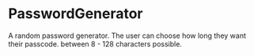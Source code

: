 # PasswordGenerator

A random password generator. The user can choose how long they want their passcode. between 8 - 128 characters possible.